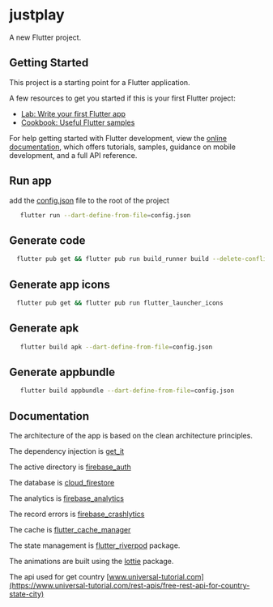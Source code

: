 # justplay

A new Flutter project.

## Getting Started

This project is a starting point for a Flutter application.

A few resources to get you started if this is your first Flutter project:

- [Lab: Write your first Flutter app](https://docs.flutter.dev/get-started/codelab)
- [Cookbook: Useful Flutter samples](https://docs.flutter.dev/cookbook)

For help getting started with Flutter development, view the
[online documentation](https://docs.flutter.dev/), which offers tutorials,
samples, guidance on mobile development, and a full API reference.

## Run app

add the [config.json](config.json) file to the root of the project
```bash
   flutter run --dart-define-from-file=config.json
```

## Generate code

```bash
  flutter pub get && flutter pub run build_runner build --delete-conflicting-outputs
```

## Generate app icons

```bash
  flutter pub get && flutter pub run flutter_launcher_icons
```

## Generate apk

```bash
   flutter build apk --dart-define-from-file=config.json
```

## Generate appbundle

```bash
   flutter build appbundle --dart-define-from-file=config.json
```

## Documentation

The architecture of the app is based on the clean architecture principles.


The dependency injection is [get_it](https://pub.dev/packages/get_it)


The active directory is [firebase_auth](https://pub.dev/packages/firebase_auth)


The database is  [cloud_firestore](https://pub.dev/packages/cloud_firestore)


The analytics is  [firebase_analytics](https://pub.dev/packages/firebase_analytics)


The record errors is  [firebase_crashlytics](https://pub.dev/packages/firebase_crashlytics)


The cache is  [flutter_cache_manager](https://pub.dev/packages/flutter_cache_manager)


The state management is  [flutter_riverpod](https://pub.dev/packages/flutter_riverpod) package.


The animations are built using the [lottie](https://pub.dev/packages/lottie) package.


The api used for get country [www.universal-tutorial.com](https://www.universal-tutorial.com/rest-apis/free-rest-api-for-country-state-city)